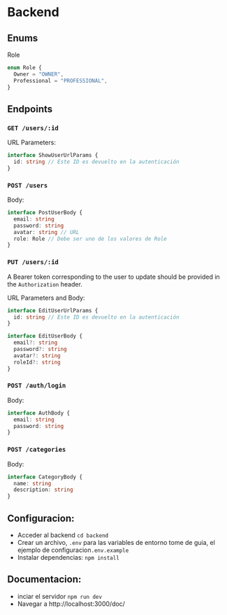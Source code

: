# Backend

## Enums

Role

```ts
enum Role {
  Owner = "OWNER",
  Professional = "PROFESSIONAL",
}
```

## Endpoints

### `GET /users/:id`

URL Parameters:

```typescript
interface ShowUserUrlParams {
  id: string // Este ID es devuelto en la autenticación
}
```

### `POST /users`

Body:

```typescript
interface PostUserBody {
  email: string
  password: string
  avatar: string // URL
  role: Role // Debe ser uno de los valores de Role
}
```

### `PUT /users/:id`

A Bearer token corresponding to the user to update should be provided in the
`Authorization` header.

URL Parameters and Body:

```typescript
interface EditUserUrlParams {
  id: string // Este ID es devuelto en la autenticación
}

interface EditUserBody {
  email?: string
  password?: string
  avatar?: string
  roleId?: string
}
```

### `POST /auth/login`

Body:

```typescript
interface AuthBody {
  email: string
  password: string
}
```

### `POST /categories`

Body:

```ts
interface CategoryBody {
  name: string
  description: string
}
```

## Configuracion:
- Acceder al backend `cd backend`
- Crear un archivo, `.env` para las variables de entorno tome de guia, el ejemplo de configuracion`.env.example`
- Instalar dependencias: `npm install`

## Documentacion:
- inciar el servidor `npm run dev`
- Navegar a http://localhost:3000/doc/

